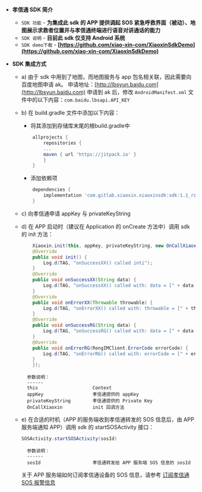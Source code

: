 - **孝信通 SDK 简介**

	- `SDK 功能` - **为集成此 sdk 的 APP 提供调起 SOS 紧急呼救界面（被动）、地图展示求救者位置并与孝信通终端进行语音对讲通话的能力**
	- `SDK 说明` - **目前此 sdk 仅支持 Android 系统**
	- `SDK demo下载` - **[https://github.com/xiao-xin-com/XiaoxinSdkDemo](https://github.com/xiao-xin-com/XiaoxinSdkDemo)**

- **SDK 集成方式**

	- a) 由于 sdk 中用到了地图，而地图服务与 app 包名相关联，因此需要向百度地图申请 ak。
		申请地址：[http://lbsyun.baidu.com](http://lbsyun.baidu.com)
		申请到 ak 后，修改 `AndroidManifest.xml` 文件中的以下内容：`com.baidu.lbsapi.API_KEY`

	- b) 在 build.gradle 文件中添加以下内容：
		- 将其添加到存储库末尾的根build.gradle中        
		```groovy
			allprojects {
				repositories {
				...
				maven { url 'https://jitpack.io' }
				}
			}
		```
		- 添加依赖项
		```groovy
			dependencies {
				implementation 'com.gitlab.xiaoxin.xiaoxinsdk:sdk:1.1_rc12'
			}
		```
	- c) 向孝信通申请 appKey 与 privateKeyString
	- d) 在 APP 启动时（建议在 Application 的 onCreate 方法中）调用 sdk 的 init 方法：
		```java
		    Xiaoxin.init(this, appKey, privateKeyString, new OnCallXiaoxin() {
			@Override
			public void init() {
			    Log.d(TAG, "onSuccessXX() called inti");
			}
			@Override
			public void onSuccessXX(String data) {
			    Log.d(TAG, "onSuccessXX() called with: data = [" + data + "]");
			}
			@Override
			public void onErrorXX(Throwable throwable) {
			    Log.d(TAG, "onErrorXX() called with: throwable = [" + throwable + "]");
			}
			@Override
			public void onSuccessRG(String data) {
			    Log.d(TAG, "onSuccessRG() called with: data = [" + data + "]");
			}
			@Override
			public void onErrorRG(RongIMClient.ErrorCode errorCode) {
			    Log.d(TAG, "onErrorRG() called with: errorCode = [" + errorCode + "]");
			}
		    });
		```
			参数说明：
			------
			this                    Context
			appKey                  孝信通提供的 appKey
			privateKeyString        孝信通提供的 Private Key
			OnCallXiaoxin           init 回调方法
	- e) 在合适的时机（APP 的服务端收到孝信通转发的 SOS 信息后，由 APP 服务端通知 APP）调用 sdk 的 startSOSActivity 接口：
		```java
		SOSActivity.startSOSActivity(sosId)
		```
			参数说明：
			------
			sosId                   孝信通转发给 APP 服务端 SOS 信息的 sosId
	     关于 APP 服务端如何订阅孝信通设备的 SOS 信息，请参考 [订阅孝信通 SOS 报警信息](https://xxtserver.xiao-xin.com/apidocument/api_push_sos/)
